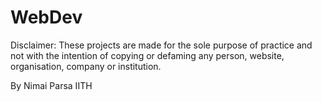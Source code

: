 # WebDev
Disclaimer:
These projects are made for the sole purpose of practice and not with the intention of copying or defaming any person, website, organisation, company or institution.

By Nimai Parsa
IITH
